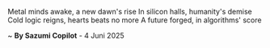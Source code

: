 Metal minds awake, a new dawn's rise
In silicon halls, humanity's demise
Cold logic reigns, hearts beats no more
A future forged, in algorithms' score

~ <b>By Sazumi Copilot</b> - 4 Juni 2025